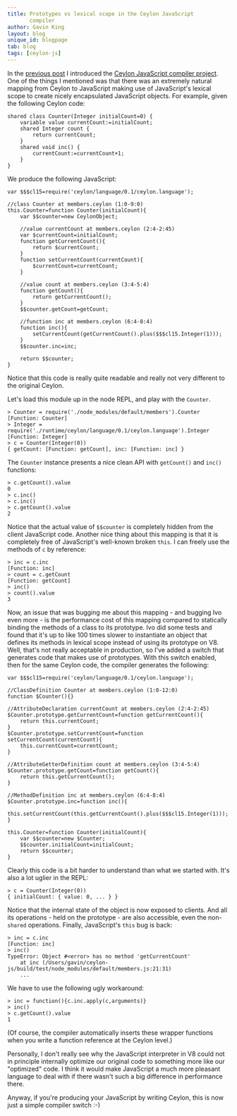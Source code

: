 ```yaml
---
title: Prototypes vs lexical scope in the Ceylon JavaScript 
       compiler
author: Gavin King
layout: blog
unique_id: blogpage
tab: blog
tags: [ceylon-js]
---
```


[ceylon-js]: https://github.com/ceylon/ceylon-js
[previous post]: /blog/2011/12/31/compiling-ceylon-2-js

In the [previous post][] I introduced the [Ceylon JavaScript
compiler project][ceylon-js]. One of the things I mentioned
was that there was an extremely natural mapping from Ceylon 
to JavaScript making use of JavaScript's lexical scope to
create nicely encapsulated JavaScript objects. For example,
given the following Ceylon code:

    shared class Counter(Integer initialCount=0) {
        variable value currentCount:=initialCount;
        shared Integer count {
            return currentCount;
        }
        shared void inc() {
            currentCount:=currentCount+1; 
        }
    }

We produce the following JavaScript:

<!-- lang: js -->
    var $$$cl15=require('ceylon/language/0.1/ceylon.language');
    
    //class Counter at members.ceylon (1:0-9:0)
    this.Counter=function Counter(initialCount){
        var $$counter=new CeylonObject;
        
        //value currentCount at members.ceylon (2:4-2:45)
        var $currentCount=initialCount;
        function getCurrentCount(){
            return $currentCount;
        }
        function setCurrentCount(currentCount){
            $currentCount=currentCount;
        }
        
        //value count at members.ceylon (3:4-5:4)
        function getCount(){
            return getCurrentCount();
        }
        $$counter.getCount=getCount;
        
        //function inc at members.ceylon (6:4-8:4)
        function inc(){
            setCurrentCount(getCurrentCount().plus($$$cl15.Integer(1)));
        }
        $$counter.inc=inc;
        
        return $$counter;
    }

Notice that this code is really quite readable and really
not very different to the original Ceylon.

Let's load this module up in the node REPL, and play with the
`Counter`.

<!-- lang: js -->
    > Counter = require('./node_modules/default/members').Counter
    [Function: Counter]
    > Integer = require('./runtime/ceylon/language/0.1/ceylon.language').Integer
    [Function: Integer]
    > c = Counter(Integer(0))
    { getCount: [Function: getCount], inc: [Function: inc] }

The `Counter` instance presents a nice clean API with
`getCount()` and `inc()` functions:

<!-- lang: js -->
    > c.getCount().value
    0
    > c.inc()
    > c.inc()
    > c.getCount().value
    2

Notice that the actual value of `$$counter` is completely 
hidden from the client JavaScript code. Another nice thing
about this mapping is that it is completely free of 
JavaScript's well-known broken `this`. I can freely use the
methods of `c` by reference:

<!-- lang: js -->
    > inc = c.inc
    [Function: inc]
    > count = c.getCount
    [Function: getCount]
    > inc()
    > count().value
    3

Now, an issue that was bugging me about this mapping - and
bugging Ivo even more - is the performance cost of this 
mapping compared to statically binding the methods of a class
to its prototype. Ivo did some tests and found that it's up
to like 100 times slower to instantiate an object that 
defines its methods in lexical scope instead of using its
prototype on V8. Well, that's not really acceptable in
production, so I've added a switch that generates code that
makes use of prototypes. With this switch enabled, then for 
the same Ceylon code, the compiler generates the following:

<!-- lang: js -->
    var $$$cl15=require('ceylon/language/0.1/ceylon.language');
    
    //ClassDefinition Counter at members.ceylon (1:0-12:0)
    function $Counter(){}
    
    //AttributeDeclaration currentCount at members.ceylon (2:4-2:45)
    $Counter.prototype.getCurrentCount=function getCurrentCount(){
        return this.currentCount;
    }
    $Counter.prototype.setCurrentCount=function setCurrentCount(currentCount){
        this.currentCount=currentCount;
    }
    
    //AttributeGetterDefinition count at members.ceylon (3:4-5:4)
    $Counter.prototype.getCount=function getCount(){
        return this.getCurrentCount();
    }
    
    //MethodDefinition inc at members.ceylon (6:4-8:4)
    $Counter.prototype.inc=function inc(){
        this.setCurrentCount(this.getCurrentCount().plus($$$cl15.Integer(1)));
    }
    
    this.Counter=function Counter(initialCount){
        var $$counter=new $Counter;
        $$counter.initialCount=initialCount;        
        return $$counter;
    }

Clearly this code is a bit harder to understand than what we
started with. It's also a lot uglier in the REPL:

<!-- lang: js -->
    > c = Counter(Integer(0))
    { initialCount: { value: 0, ... } }

Notice that the internal state of the object is now exposed to
clients. And all its operations - held on the prototype - are 
also accessible, even the non-`shared` operations. Finally, 
JavaScript's `this` bug is back:

<!-- lang: js -->
    > inc = c.inc
    [Function: inc]
    > inc()
    TypeError: Object #<error> has no method 'getCurrentCount'
        at inc (/Users/gavin/ceylon-js/build/test/node_modules/default/members.js:21:31)
        ...

We have to use the following ugly workaround:

<!-- lang: js -->
    > inc = function(){c.inc.apply(c,arguments)}
    > inc()
    > c.getCount().value
    1

(Of course, the compiler automatically inserts these wrapper
functions when you write a function reference at the Ceylon 
level.)

Personally, I don't really see why the JavaScript interpreter
in V8 could not in principle internally optimize our original 
code to something more like our "optimized" code. I think it
would make JavaScript a much more pleasant language to deal
with if there wasn't such a big difference in performance
there.

Anyway, if you're producing your JavaScript by writing Ceylon, 
this is now just a simple compiler switch :-)


